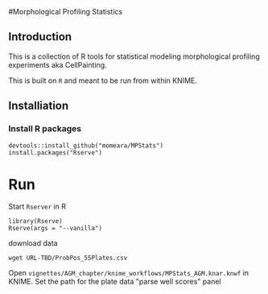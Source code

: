 

#Morphological Profiling Statistics

## Introduction

This is a collection of R tools for statistical modeling morphological profiling experiments aka CellPainting.

This is built on `R` and meant to be run from within KNIME.

## Installiation

### Install R packages

    devtools::install_github("momeara/MPStats")
    install.packages("Rserve")

# Run

Start `Rserver` in R

    library(Rserve)
    Rserve(args = "--vanilla")

download data

    wget URL-TBD/ProbPos_55Plates.csv

Open `vignettes/AGM_chapter/knime_workflows/MPStats_AGM.knar.knwf` in KNIME. Set the path for the plate data "parse well scores" panel

    



    